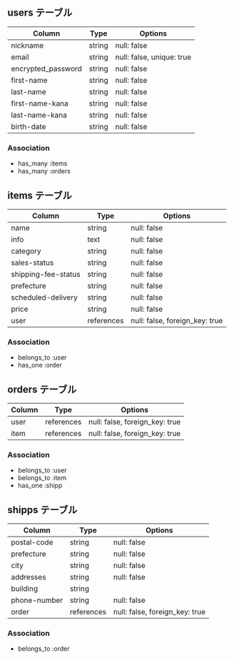 ## users テーブル

| Column             | Type   | Options                    |
| ------------------ | ------ | -------------------------- |
| nickname           | string | null: false                |
| email              | string | null: false, unique: true  |
| encrypted_password | string | null: false                |
| first-name         | string | null: false                |
| last-name          | string | null: false                |
| first-name-kana    | string | null: false                |
| last-name-kana     | string | null: false                |
| birth-date         | string | null: false                |


### Association

- has_many :items
- has_many :orders


## items テーブル

| Column              | Type       | Options                        |
| ------------------- | ---------- | ------------------------------ |
| name                | string     | null: false                    |
| info                | text       | null: false                    |
| category            | string     | null: false                    |
| sales-status        | string     | null: false                    |
| shipping-fee-status | string     | null: false                    |
| prefecture          | string     | null: false                    |
| scheduled-delivery  | string     | null: false                    |
| price               | string     | null: false                    |
| user                | references | null: false, foreign_key: true |

### Association

- belongs_to :user
- has_one :order


## orders テーブル

| Column | Type       | Options                        |
| ------ | ---------- | ------------------------------ |
| user   | references | null: false, foreign_key: true |
| item   | references | null: false, foreign_key: true |

### Association

- belongs_to :user
- belongs_to :item
- has_one :shipp


## shipps テーブル

| Column           | Type       | Options                        |
| ---------------- | ---------- | ------------------------------ |
| postal-code      | string     | null: false                    |
| prefecture       | string     | null: false                    |
| city             | string     | null: false                    |
| addresses        | string     | null: false                    |
| building         | string     |                                |
| phone-number     | string     | null: false                    |
| order            | references | null: false, foreign_key: true |

### Association

- belongs_to :order